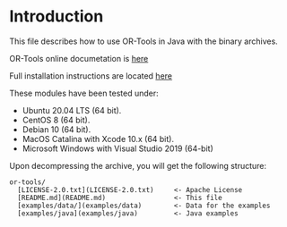 # Introduction
This file describes how to use OR-Tools in Java with the binary archives.

OR-Tools online documetation is
[here](https://developers.google.com/optimization)

Full installation instructions are located
[here](https://developers.google.com/optimization/install/java/)

These modules have been tested under:
  - Ubuntu 20.04 LTS (64 bit).
  - CentOS 8 (64 bit).
  - Debian 10 (64 bit).
  - MacOS Catalina with Xcode 10.x (64 bit).
  - Microsoft Windows with Visual Studio 2019 (64-bit)

Upon decompressing the archive, you will get the following structure:
```
or-tools/
  [LICENSE-2.0.txt](LICENSE-2.0.txt)     <- Apache License
  [README.md](README.md)                 <- This file
  [examples/data/](examples/data)        <- Data for the examples
  [examples/java](examples/java)         <- Java examples
```
